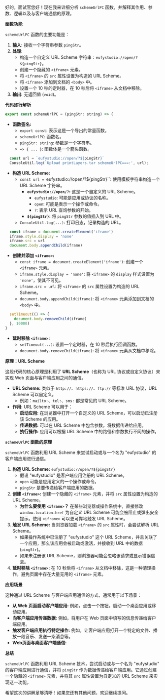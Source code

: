 好的，面试官您好！现在我来详细分析 `schemeUrlPC` 函数，并解释其作用、参数、逻辑以及与客户端通信的原理。

**函数功能**

`schemeUrlPC` 函数的主要功能是：

1.  **输入:** 接收一个字符串参数 `pingStr`。
2.  **处理:**
    *   构造一个自定义 URL Scheme 字符串：`eufystudio://open/?${pingStr}`。
    *   创建一个隐藏的 `<iframe>` 元素。
    *   将 `<iframe>` 的 `src` 属性设置为构造的 URL Scheme。
    *   将 `<iframe>` 添加到文档的 `<body>` 中。
    *   设置一个 10 秒的定时器，在 10 秒后将 `<iframe>` 从文档中移除。
3.  **输出:** 无返回值 (`void`)。

**代码逐行解析**

```javascript
export const schemeUrlPC = (pingStr: string) => {
```

*   **函数签名:**
    *   `export const`:  表示这是一个导出的常量函数。
    *   `schemeUrlPC`:  函数名。
    *   `pingStr: string`:  参数是一个字符串。
    *   `=> { ... }`:  函数体是一个箭头函数。

```javascript
  const url = `eufystudio://open/?${pingStr}`
  ConsoleUtil.log('Upload printLayers.tar schemeUrlPC===:', url);
```

*   **构造 URL Scheme:**
    *   `const url = `eufystudio://open/?${pingStr}``:  使用模板字符串构造一个 URL Scheme 字符串。
        *   **`eufystudio://open/?`:**  这是一个自定义的 URL Scheme。
            *   `eufystudio`:  可能是应用或协议的名称。
            *   `open`:  可能是表示一个操作或命令。
            *   `?`:  表示 URL 查询参数的开始。
        *   **`${pingStr}`:**  将 `pingStr` 参数的值插入到 URL 中。
    *   `ConsoleUtil.log(...)`:  打印日志，记录构造的 URL。

```javascript
  const iframe = document.createElement('iframe')
  iframe.style.display = 'none'
  iframe.src = url
  document.body.appendChild(iframe)
```

*   **创建并添加 `<iframe>`:**
    *   `const iframe = document.createElement('iframe')`:  创建一个 `<iframe>` 元素。
    *   `iframe.style.display = 'none'`:  将 `<iframe>` 的 `display` 样式设置为 `'none'`，使其不可见。
    *   `iframe.src = url`:  将 `<iframe>` 的 `src` 属性设置为构造的 URL Scheme。
    *   `document.body.appendChild(iframe)`:  将 `<iframe>` 元素添加到文档的 `<body>` 中。

```javascript
  setTimeout(() => {
    document.body.removeChild(iframe)
  }, 10000)
}
```

*   **延时移除 `<iframe>`:**
    *   `setTimeout(...)`:  设置一个定时器，在 10 秒后执行回调函数。
    *   `document.body.removeChild(iframe)`:  将 `<iframe>` 元素从文档中移除。

**原理：URL Scheme**

这段代码的核心原理是利用了 **URL Scheme**（也称为 URL 协议或自定义协议）来实现 Web 页面与客户端应用之间的通信。

*   **URL Scheme:**  类似于 `http://`、`https://`、`ftp://` 等标准 URL 协议，URL Scheme 可以自定义。
    *   例如：`mailto:`、`tel:`、`sms:` 都是常见的 URL Scheme。
*   **作用:**  URL Scheme 可以用于：
    *   **启动应用:**  在浏览器中打开一个自定义的 URL Scheme，可以启动已注册该 Scheme 的应用。
    *   **传递数据:**  可以在 URL Scheme 中包含参数，将数据传递给应用。
    *   **执行操作:**  应用可以根据 URL Scheme 中的路径和参数执行不同的操作。

**`schemeUrlPC` 函数的原理**

`schemeUrlPC` 函数利用 URL Scheme 来尝试启动或与一个名为 "eufystudio" 的客户端应用进行通信。

1.  **构造 URL Scheme:**  `eufystudio://open/?${pingStr}`
    *   假设 "eufystudio" 是客户端应用注册的 URL Scheme。
    *   `open` 可能是应用定义的一个操作或命令。
    *   `pingStr` 是要传递给客户端应用的数据。
2.  **创建 `<iframe>`:**  创建一个隐藏的 `<iframe>` 元素，并将 `src` 属性设置为构造的 URL Scheme。
    *   **为什么要使用 `<iframe>`？**  在某些浏览器或操作系统中，直接修改 `window.location.href` 为自定义 URL Scheme 可能会被阻止或弹出安全提示。使用 `<iframe>` 可以更可靠地触发 URL Scheme。
3.  **触发 URL Scheme:**  当浏览器加载 `<iframe>` 的 `src` 属性时，会尝试解析 URL Scheme。
    *   如果操作系统中已注册了 "eufystudio" 这个 URL Scheme，并且关联了一个应用，那么该应用会被启动或激活，并接收到 URL 中的数据 (`pingStr`)。
    *   如果未注册该 URL Scheme，则浏览器可能会忽略该请求或显示错误信息。
4.  **延时移除 `<iframe>`:**  在 10 秒后将 `<iframe>` 从文档中移除，这是一种清理操作，避免页面中存在大量无用的 `<iframe>` 元素。

**应用场景**

这种通过 URL Scheme 与客户端应用通信的方式，通常用于以下场景：

*   **从 Web 页面启动客户端应用:**  例如，点击一个按钮，启动一个桌面应用或移动应用。
*   **向客户端应用传递数据:**  例如，将用户在 Web 页面中填写的信息传递给客户端应用。
*   **触发客户端应用执行特定操作:**  例如，让客户端应用打开一个特定的文件、播放一段音乐、发送一条消息等。
*    **Web页面与桌面客户端通信:**

**总结**

`schemeUrlPC` 函数利用 URL Scheme 技术，尝试启动或与一个名为 "eufystudio" 的客户端应用进行通信，并将 `pingStr` 作为数据传递给客户端应用。它通过创建一个隐藏的 `<iframe>` 元素，并将其 `src` 属性设置为自定义的 URL Scheme 来实现这一功能。

希望这次的讲解足够清晰！如果您还有其他问题，欢迎继续提问。
